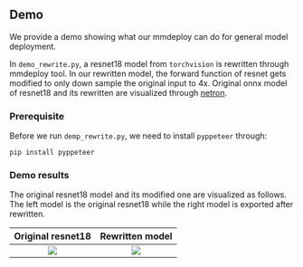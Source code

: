 ## Demo

We provide a demo showing what our mmdeploy can do for general model deployment.

In `demo_rewrite.py`, a resnet18 model from `torchvision` is rewritten through mmdeploy tool. In our rewritten model, the forward function of resnet gets modified to only down sample the original input to 4x. Original onnx model of resnet18 and its rewritten are visualized through [netron](https://netron.app/).

### Prerequisite

Before we run `demp_rewrite.py`, we need to install `pyppeteer` through:

```
pip install pyppeteer
```

### Demo results

The original resnet18 model and its modified one are visualized as follows. The left model is the original resnet18 while the right model is exported after rewritten.

|      Original resnet18      |       Rewritten model        |
| :-------------------------: | :--------------------------: |
| ![](resources/original.png) | ![](resources/rewritten.png) |
